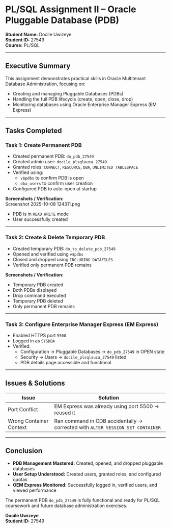 # PL/SQL Assignment II – Oracle Pluggable Database (PDB)

**Student Name:** Docile Uwizeye  
**Student ID:** 27549  
**Course:** PL/SQL  

---

## Executive Summary

This assignment demonstrates practical skills in Oracle Multitenant Database Administration, focusing on:

- Creating and managing Pluggable Databases (PDBs)  
- Handling the full PDB lifecycle (create, open, close, drop)  
- Monitoring databases using Oracle Enterprise Manager Express (EM Express)  

---

## Tasks Completed

### Task 1: Create Permanent PDB
- Created permanent PDB: `do_pdb_27549`  
- Created admin user: `docile_plsqlauca_27549`  
- Granted roles: `CONNECT`, `RESOURCE`, `DBA`, `UNLIMITED TABLESPACE`  
- Verified using:  
  - `v$pdbs` to confirm PDB is open  
  - `dba_users` to confirm user creation  
- Configured PDB to auto-open at startup  

**Screenshots / Verification:**  
Screenshot 2025-10-08 124311.png
- PDB is in `READ WRITE` mode  
- User successfully created  

---

### Task 2: Create & Delete Temporary PDB
- Created temporary PDB: `do_to_delete_pdb_27549`  
- Opened and verified using `v$pdbs`  
- Closed and dropped using `INCLUDING DATAFILES`  
- Verified only permanent PDB remains  

**Screenshots / Verification:**  
- Temporary PDB created  
- Both PDBs displayed  
- Drop command executed  
- Temporary PDB deleted  
- Only permanent PDB remains  

---

### Task 3: Configure Enterprise Manager Express (EM Express)
- Enabled HTTPS port `5500`  
- Logged in as `SYSDBA`  
- Verified:  
  - Configuration → Pluggable Databases → `do_pdb_27549` in OPEN state  
  - Security → Users → `docile_plsqlauca_27549` listed  
  - PDB details page accessible and functional  

---

## Issues & Solutions

| Issue | Solution |
|-------|---------|
| Port Conflict | EM Express was already using port 5500 → reused it |
| Wrong Container Context | Ran command in CDB accidentally → corrected with `ALTER SESSION SET CONTAINER` |

---

## Conclusion

- **PDB Management Mastered:** Created, opened, and dropped pluggable databases  
- **User Setup Understood:** Created users, granted roles, and configured quotas  
- **OEM Express Monitored:** Successfully logged in, verified users, and viewed performance  

The permanent PDB `do_pdb_27549` is fully functional and ready for PL/SQL coursework and future database administration exercises.

**Docile Uwizeye**  
**Student ID:** 27549


